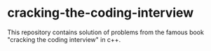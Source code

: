 # cracking-the-coding-interview
This repository contains solution of problems from the famous book "cracking the coding interview" in c++.
